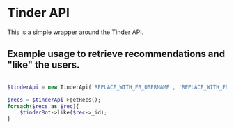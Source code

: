 # Tinder API
This is a simple wrapper around the Tinder API.

## Example usage to retrieve recommendations and "like" the users.

````php

$tinderApi = new TinderApi('REPLACE_WITH_FB_USERNAME', 'REPLACE_WITH_FB_TOKEN');

$recs = $tinderApi->getRecs();
foreach($recs as $rec){
    $tinderBot->like($rec->_id);
}

````